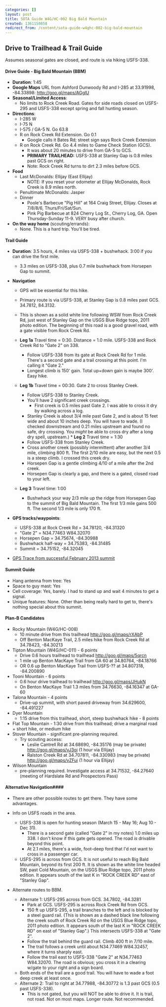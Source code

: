 ```yaml
---
categories: []
layout: post
title: SOTA Guide W4G/HC-002 Big Bald Mountain
created: 1361150858
redirect_from: /content/sota-guide-w4ghc-002-big-bald-mountain
---
```

Drive to Trailhead & Trail Guide
--------------------------------------------------------
Assumes seasonal gates are closed, and route is via hiking USFS-338.
#### Drive Guide - Big Bald Mountain (BBM)
* **Duration**: 1:45
* **Google Maps** URL from Ashford Dunwoody Rd and I-285 at 33.91998, -84.33898: http://goo.gl/maps/AGglU
* **Seasonal/Limited Access**: 
    * No limits to Rock Creek Road.  Gates for side roads closed on USFS-295 and USFS-338 except spring and fall hunting season.
* **Directions**:
    * I-285 W
    * I-75 N
    * I-575 / GA-5 N.  Go 63.8
    * R on Rock Creek Rd Extension. Go 0.1
        * Google calls it Bates Rd; street sign says Rock Creek Extension
    * R on Rock Creek Rd.  Go 4.4 miles to Game Check Station (GCS).
        * It was about 20 minutes to drive from GA-5 to GCS.
        * **PRIMARY TRAILHEAD:** USFS-338 at Stanley Gap is 0.8 miles past GCS on right.
        * Note: Rock Creek Rd turns to dirt 2.3 miles before GCS.
* **Food**
    * Last McDonalds: Ellijay (East Ellijay)
        * NOTE: If you reset your odometer at Ellijay McDonalds, Rock Creek is 8.9 miles north.
    * Penultimate McDonalds: Jasper
    * Dinner
        * Poole's Barbecue "Pig Hill" at 164 Craig Street, Ellijay. Closes at 7/8/8/6, Thurs/Fri/Sat/Sun.
        * Pink Pig Barbecue at 824 Cherry Log St., Cherry Log, GA.  Open Thursday-Sunday 11-9.  VERY busy after church.
* **On the way home** (scouting/errands):
    * None.  This is a hard trip.  You'll be tired.

#### Trail Guide

* **Duration**: 3.5 hours, 4 miles via USFS-338 + bushwhack.  3:00 if you can drive the first mile.
    * 3.3 miles on USFS-338, plus 0.7 mile bushwhack from Horsepen Gap to summit.
* **Navigation** 
    * GPS will be essential for this hike.
    * Primary route is via USFS-338, at Stanley Gap is 0.8 miles past GCS. 34.7812, 84.3132.
    * This is shown as a solid white line following WSW from Rock Creek Rd, just west of Stanley Gap on the USGS Blue Ridge topo, 2011 photo edition.  The beginning of this road is a good gravel road, with a gate visible from Rock Creek Rd.

    * **Leg 1a** Travel time = 0:30. Distance = 1.0 mile. USFS-338 and Rock Creek Rd to "Gate 2" on 338.
        * Follow USFS-338 from its gate at Rock Creek Rd for 1 mile.  There's a second gate and a trail crossing at this point.  I'm calling it "Gate 2."
        * Longest climb is 150' gain. Total up+down gain is maybe 300'. Easy hike.
    * **Leg 1b** Travel time = 00:30. Gate 2 to cross Stanley Creek.
        * Follow USFS-338 to Stanley Creek.
        * You'll have 2 significant creek crossings.
            * First creek is 0.5 miles past Gate 2. I was able to cross it dry by walking across a log.
        * Stanley Creek is about 3/4 mile past Gate 2, and is about 15 feet wide and about 10 inches deep.  You will have to wade.  (I checked downstream and 0.21 miles upstream and found no safe, dry crossing.  You *might* be able to cross dry after a long dry spell, upstream.)    * **Leg 2** Travel time = 1:30
        * Follow USFS-338 from Stanley Creek.
        * Cross another creek (possibly intermittent) after another 3/4 mile, climbing 800 ft.  The first 2/10 mile are easy, but the next 0.5 is a steep climb.  I crossed this creek dry.
        * Horsepen Gap is a gentle climbing 4/10 of a mile after the 2nd creek.
        * Horsepen Gap is clearly a gap, and there is a gated, closed road to your left.
     * **Leg 3** Travel time: 1:00
        * Bushwhack your way 2/3 mile up the ridge from Horsepen Gap to the summit of Big Bald Mountain.  The first 1/3 mile gains 500 ft.  The second 1/3 mile is only 170 ft.
* **GPS tracks/waypoints**:
    * USFS-338 at Rock Creek Rd = 34.78120, -84.31320
    * "Gate 2" = N34.77463 W84.32070
    * Horsepen Gap = 34.75674, -84.30988
    * Bushwhack half-way = 34.75383, -84.31485
    * Summit = 34.75152, -84.32045

* [GPS Trace from successful February 2013 summit](/files/Big_Bald_Mountain_2013_Feb.gpx)

#### Summit Guide

* Hang antenna from tree: Yes
* Space to guy mast: Yes
* Cell coverage: Yes, barely.  I had to stand up and wait 4 minutes to get a signal.
* Unique features: None.  Other than being really hard to get to, there's nothing special about this summit.

#### Plan-B Candidates

* Rocky Mountain (W4G/HC-008)
    * 10 minute drive from this trailhead http://goo.gl/maps/rXAbP
    * Off Benton MacKaye Trail, 2.5 miles hike from Rock Creek Rd at 34.78423, -84.30213 
* Tipton Mountain (W4G/HC-011) - 6 points
    * Drive 0.6 hours trailhead to trailhead http://goo.gl/maps/5qrcn
    * 1 mile up Benton MacKaye Trail from GA 60 at 34.80764, -84.18766
    * OR 0.6 up Benton MacKaye Trail from USFS-?? at 34.807318, -84.200890
* Tooni Mountain - 6 points
    * 0.6 hour drive trailhead to trailhead http://goo.gl/maps/JHukN
    * On Benton MacKaye Trail 1.3 miles from 34.76630, -84.16347 at GA-60
* Talona Mountain - 4 points
    * Drive-up summit, with short paved driveway from 34.629600, -84.491227
* Dyer Mountain
     * 1:15 drive from this trailhead, short, steep bushwhack hike - 8 points
* Flat Top Mountain - 1:30 drive from this trailhead; drive a marginal road + short hike, or medium hike
* Stover Mountain - significant pre-planning required.
    * Try scouting access:
        * Leslie Cantrell Rd at 34.68690, -84.35176 (may be private) http://goo.gl/maps/vJ3oi (1 hour via Ellijay)
        * Ralston Creek Rd at 34.707811, -84.330983 (may be private) http://goo.gl/maps/vZFui (1 hour via Ellijay)
* Wilson Mountain
    * pre-planning required.  Investigate access at 34.71532, -84.27640 (meeting of Hardslate Rd and Prospectors Pass)

#### Alternative Navigation####
* There are other possible routes to get there.  They have some advantages.
* Info on USFS roads in the area.
    * USFS-338 is open for hunting season (March 15 - May 16; Aug 10 - Dec 31).
        * There is a second gate (called "Gate 2" in my notes) 1.0 miles up 338.  I don't know if this gate gets opened.  The road *is* drivable beyond this point.
        * At 2.1 miles, there's a wide, foot-deep ford that I'd not want to cross in a passenger car.
    * USFS-295 is across from GCS.  It is not useful to reach Big Bald Mountain, beyond its first 200 ft. It is shown as the white line headed SW, past Cold Mountain, on the USGS Blue Ridge topo, 2011 photo edition. It appears south of the last K in "ROCK CREEK RD" east of "Stanley Gap".

* Alternate routes to BBM.
    * Alternate 1: USFS-295 across from GCS. 34.7802, -84.3281
        * Park at GCS.  USFS-295 is across Rock Creek Rd from GCS.
        * 150 ft up USFS-295, a trail branches to the left and is blocked by a steel guard rail.  (This is shown as a dashed black line following the creek south of Rock Creek Rd on the USGS Blue Ridge topo, 2011 photo edition. It appears south of the last K in "ROCK CREEK RD" on east of "Stanley Gap".)  This intersects USFS-338 at "Gate 2".
        * Follow the trail behind the guard rail.  Climb 400 ft in 7/10 mile.
        * The trail follows a creek until about N34.77469 W84.32457, where it turns sharply east.
        * Follow the trail east to USFS-338 "Gate 2" at N34.77463 W84.32070.  The road is obvious; you cross it in a clearing w/gate to your right and a sign board.
    * Both ends of the trail are a good trail.  You will have to wade a foot deep creek at least once.
    * Alternate 2: Trail to right at 34.77988, -84.30772 is 1.3 past GCS (0.5 past USFS-338).
        * This is not gated, but you will NOT be able to drive it.  It is trail, not road.  Not on most maps.  Longer route.  Not recommended.

